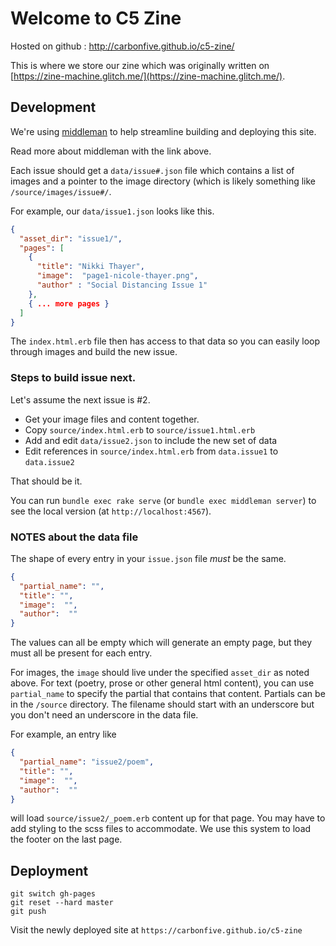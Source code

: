 Welcome to C5 Zine
=================

Hosted on github : http://carbonfive.github.io/c5-zine/

This is where we store our zine which was originally
written on [https://zine-machine.glitch.me/](https://zine-machine.glitch.me/).


Development
-----------

We're using [middleman](https://middlemanapp.com/) to help streamline
building and deploying this site.

Read more about middleman with the link above.

Each issue should get a `data/issue#.json` file which contains a list
of images and a pointer to the image directory (which is likely something
like `/source/images/issue#/`.

For example, our `data/issue1.json` looks like this.

```json
{
  "asset_dir": "issue1/",
  "pages": [
    {
      "title": "Nikki Thayer",
      "image":  "page1-nicole-thayer.png",
      "author" : "Social Distancing Issue 1"
    },
    { ... more pages }
  ]
}
```

The `index.html.erb` file then has access to that data so you can easily
loop through images and build the new issue.

### Steps to build issue next.

Let's assume the next issue is #2.

* Get your image files and content together.
* Copy `source/index.html.erb` to `source/issue1.html.erb`
* Add and edit `data/issue2.json` to include the new set of data
* Edit references in `source/index.html.erb` from `data.issue1` to `data.issue2`

That should be it.

You can run `bundle exec rake serve` (or `bundle exec middleman server`) to see the local version (at `http://localhost:4567`).

### NOTES about the data file

The shape of every entry in your `issue.json` file *must* be the same.
```json
{
  "partial_name": "",
  "title": "",
  "image":  "",
  "author":  ""
}
```
The values can all be empty which will generate an empty page, but they must all
be present for each entry.

For images, the `image` should live under the specified `asset_dir` as noted above.
For text (poetry, prose or other general html content), you can use `partial_name`
to specify the partial that contains that content.  Partials can be in the `/source`
directory.  The filename should start with an underscore but you don't need an
underscore in the data file.

For example, an entry like
```json
{
  "partial_name": "issue2/poem",
  "title": "",
  "image":  "",
  "author":  ""
}
```

will load `source/issue2/_poem.erb` content up for that page.  You may have to add
styling to the scss files to accommodate.  We use this system to load the footer
on the last page.

Deployment
----------

```
git switch gh-pages
git reset --hard master
git push
```

Visit the newly deployed site at `https://carbonfive.github.io/c5-zine`

   

